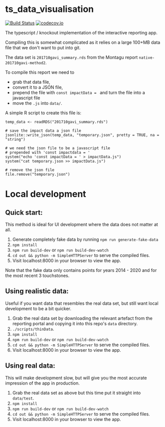 # ts_data_visualisation

[![Build Status](https://travis-ci.org/vimc/ts_data_visualisation.svg?branch=master )](https://travis-ci.org/vimc/ts_data_visualisation)
[![codecov.io](https://codecov.io/github/vimc/ts_data_visualisation/coverage.svg?branch=master)](https://codecov.io/github/vimc/ts_data_visualisation?branch=master)

The typescript / knockout implementation of the interactive reporting app.

Compiling this is somewhat complicated as it relies on a large 100+MB data file that we don't want to put into git.

The data set is `201710gavi_summary.rds` from the Montagu report `native-201710gavi-method2`.

To compile this report we need to 
* grab that data file,
* convert it to a JSON file,
* prepend the file with `const impactData = ` and turn the file into a javascript file
* move the `.js` into `data/`.

A simple R script to create this file is:
```
temp_data <- readRDS("201710gavi_summary.rds")

# save the impact data a json file
jsonlite::write_json(temp_data, "temporary.json", pretty = TRUE, na = "string")

# we need the json file to be a javascript file
# prepended with 'const impactdata = '
system("echo 'const impactData = ' > impactData.js")
system("cat temporary.json >> impactData.js")

# remove the json file
file.remove("temporary.json")
```

# Local development

## Quick start:
This method is ideal for UI development where the data does not matter at all.
1. Generate completely fake data by running `npm run generate-fake-data`
1. `npm install`
1. `npm run build-dev` or `npm run build-dev-watch`
1. `cd out && python -m SimpleHTTPServer` to serve the compiled files.
1. Visit localhost:8000 in your browser to view the app.

Note that the fake data only contains points for years 2014 - 2020 and for the most 
recent 3 touchstones.

## Using realistic data:
Useful if you want data that resembles the real data set, but still want
local development to be a bit quicker.
1. Grab the real data set by downloading the relevant artefact from the
reporting portal and copying it into this repo's `data` directory.
1. `./scripts/thinData`.
1. `npm install`
1. `npm run build-dev` or `npm run build-dev-watch`
1. `cd out && python -m SimpleHTTPServer` to serve the compiled files.
1. Visit localhost:8000 in your browser to view the app.

## Using real data:
This will make development slow, but will give you the most accurate impression
of the app in production.
1. Grab the real data set as above but this time put it straight into `data/test`.
1. `npm install`
1. `npm run build-dev` or `npm run build-dev-watch`
1. `cd out && python -m SimpleHTTPServer` to serve the compiled files.
1. Visit localhost:8000 in your browser to view the app.

